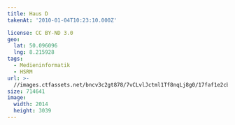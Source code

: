 ```yaml
---
title: Haus D
takenAt: '2010-01-04T10:23:10.000Z'

license: CC BY-ND 3.0
geo:
  lat: 50.096096
  lng: 8.215928
tags:
  - Medieninformatik
  - HSRM
url: >-
  //images.ctfassets.net/bncv3c2gt878/7vCLvlJctml1Tf8nqLj8g0/17faf1e2cb9403c42f05bba41ee99b12/haus-d_4345409757_o
size: 714641
image:
  width: 2014
  height: 3039
---
```

